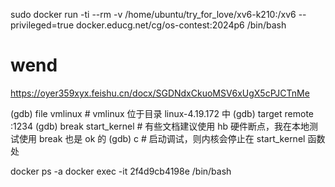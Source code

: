  sudo docker run -ti --rm -v /home/ubuntu/try_for_love/xv6-k210:/xv6 --privileged=true docker.educg.net/cg/os-contest:2024p6 /bin/bash


 # wend
 https://oyer359xyx.feishu.cn/docx/SGDNdxCkuoMSV6xUgX5cPJCTnMe

 (gdb) file vmlinux           # vmlinux 位于目录 linux-4.19.172 中
(gdb) target remote :1234
(gdb) break start_kernel     # 有些文档建议使用 hb 硬件断点，我在本地测试使用 break 也是 ok 的
(gdb) c                      # 启动调试，则内核会停止在 start_kernel 函数处

docker ps -a
docker exec -it 2f4d9cb4198e /bin/bash